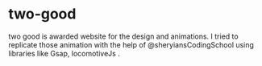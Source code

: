 # two-good
two good is awarded website for the design and animations. I tried to replicate those animation with the help of @sheryiansCodingSchool using libraries like Gsap, locomotiveJs .
